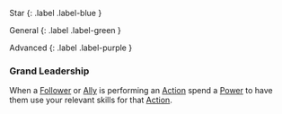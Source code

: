 
Star
{: .label .label-blue }

General
{: .label .label-green }

Advanced
{: .label .label-purple }
### Grand Leadership

When a [Follower](Core/Terminology#Follower) or [Ally](Core/Terminology#Ally) is performing an [Action](Core/Terminology#Action) spend a [Power](Game/Core/Blocks/Power) to have them use your relevant skills for that [Action](Core/Terminology#Action).